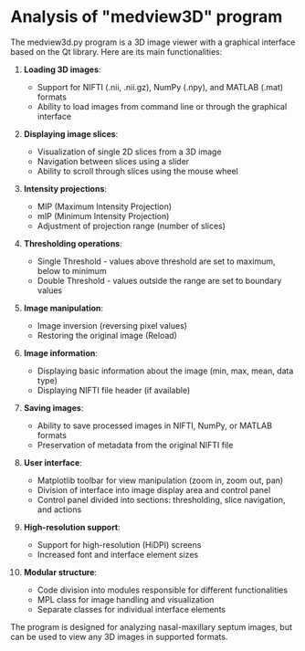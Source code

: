 

# Analysis of "medview3D" program

The medview3d.py program is a 3D image viewer with a graphical interface based on the Qt library. Here are its main functionalities:

1. **Loading 3D images**:
   - Support for NIFTI (.nii, .nii.gz), NumPy (.npy), and MATLAB (.mat) formats
   - Ability to load images from command line or through the graphical interface

2. **Displaying image slices**:
   - Visualization of single 2D slices from a 3D image
   - Navigation between slices using a slider
   - Ability to scroll through slices using the mouse wheel

3. **Intensity projections**:
   - MIP (Maximum Intensity Projection)
   - mIP (Minimum Intensity Projection)
   - Adjustment of projection range (number of slices)

4. **Thresholding operations**:
   - Single Threshold - values above threshold are set to maximum, below to minimum
   - Double Threshold - values outside the range are set to boundary values

5. **Image manipulation**:
   - Image inversion (reversing pixel values)
   - Restoring the original image (Reload)

6. **Image information**:
   - Displaying basic information about the image (min, max, mean, data type)
   - Displaying NIFTI file header (if available)

7. **Saving images**:
   - Ability to save processed images in NIFTI, NumPy, or MATLAB formats
   - Preservation of metadata from the original NIFTI file

8. **User interface**:
   - Matplotlib toolbar for view manipulation (zoom in, zoom out, pan)
   - Division of interface into image display area and control panel
   - Control panel divided into sections: thresholding, slice navigation, and actions

9. **High-resolution support**:
   - Support for high-resolution (HiDPI) screens
   - Increased font and interface element sizes

10. **Modular structure**:
    - Code division into modules responsible for different functionalities
    - MPL class for image handling and visualization
    - Separate classes for individual interface elements

The program is designed for analyzing nasal-maxillary septum images, but can be used to view any 3D images in supported formats.
